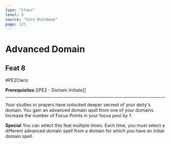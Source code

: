 ```yaml
---
type: "Class"
level: 8
source: "Core Rulebook"
page: 123
---
```

# Advanced Domain
## Feat 8
#PE2Cleric

**Prerequisites** [[PE2 - Domain Initiate]]

---
Your studies or prayers have unlocked deeper secrest of your deity's domain. You gain an advanced domain spell from one of your domains. Increase the number of Focus Points in your focus pool by 1.

**Special** You can select this feat multiple times. Each time, you must select a different advanced domain spell from a domain for which you have an initial domain spell.